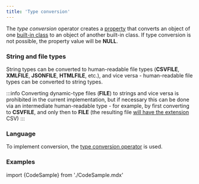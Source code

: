 ```yaml
---
title: 'Type conversion'
---
```


The *type conversion* operator creates a [property](Properties.md) that converts an object of one [built-in class](Built-in_classes.md) to an object of another built-in class. If type conversion is not possible, the property value will be **NULL**.

### String and file types

String types can be converted to human-readable file types (**CSVFILE**, **XMLFILE**, **JSONFILE**, **HTMLFILE**, etc.), and vice versa - human-readable file types can be converted to string types.


:::info
Converting dynamic-type files (**FILE**) to strings and vice versa is prohibited in the current implementation, but if necessary this can be done via an intermediate human-readable type - for example, by first converting to **CSVFILE**, and only then to **FILE** (the resulting file [will have the extension](Built-in_classes.md#csv-broken) CSV)
:::

### Language

To implement conversion, the [type conversion operator](Type_conversion_operator.md) is used.

### Examples

import {CodeSample} from './CodeSample.mdx'

<CodeSample url="https://documentation.lsfusion.org/sample?file=OperatorPropertySample&block=explicitcast"/>
